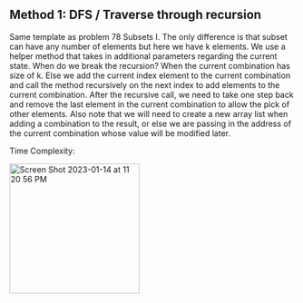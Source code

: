 ## Method 1: DFS / Traverse through recursion

Same template as problem 78 Subsets I. The only difference is that subset can have any number of elements but here we have k elements. We use a helper method that takes in additional parameters regarding the current state. When do we break the recursion? When the current combination has size of k. Else we add the current index element to the current combination and call the method recursively on the next index to add elements to the current combination. After the recursive call, we need to take one step back and remove the last element in the current combination to allow the pick of other elements. Also note that we will need to create a new array list when adding a combination to the result, or else we are passing in the address of the current combination whose value will be modified later.

Time Complexity: 

<img width="229" alt="Screen Shot 2023-01-14 at 11 20 56 PM" src="https://user-images.githubusercontent.com/106039830/212524211-b4d3bc87-689b-43d8-9504-c1c513cb0f63.png">
